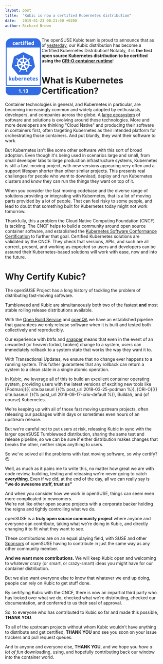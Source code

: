 ```yaml
---
layout: post
title:  "Kubic is now a certified Kubernetes distribution"
date:   2019-01-23 00:21:00 +0200
author: Richard Brown
---
```


<img src="/assets/images/certified-kubernetes-1.13-color.svg" alt="Certified Kubernetes" width="120" align="left" />

The openSUSE Kubic team is proud to announce that as of [yesterday](https://github.com/cncf/k8s-conformance/pull/445), our Kubic distribution has become a Certified Kubernetes Distribution! Notably, it is **the first open source Kubernetes distribution to be certified using the [CRI-O container runtime](https://cri-o.io/)**!

# What is Kubernetes Certification?

Container technologies in general, and Kubernetes in particular, are becoming increasingly common and widely adopted by enthusiasts, developers, and companies across the globe. A [large ecosystem](https://landscape.cncf.io/format=landscape) of software and solutions is evolving around these technologies. More and more developers are thinking "Cloud Native" and producing their software in containers first, often targeting Kubernetes as their intended platform for orchestrating those containers. And put bluntly, they want their software to work.

But Kubernetes isn't like some other software with this sort of broad adoption. Even though it's being used in scenarios large and small, from small developer labs to large production infrastructure systems, Kubernetes is still a fast-moving project, with new versions appearing very often and a support lifespan shorter than other similar projects. This presents real challenges for people who want to download, deploy and run Kubernetes clusters and _know_ they can run the things they want on top of it.

When you consider the fast moving codebase and the diverse range of solutions providing or integrating with Kubernetes, that is a lot of moving parts provided by a lot of people. That can feel risky to some people, and lead to doubt that something built for Kubernetes today might not work tomorrow.

Thankfully, this a problem the Cloud Native Computing Foundation (CNCF) is tackling. The CNCF helps to build a community around open source container software, and established the [Kubernetes Software Conformance Certification](https://www.cncf.io/certification/software-conformance/) to further that goal. Certified Kubernetes solutions are validated by the CNCF. They check that versions, APIs, and such are all correct, present, and working as expected so users and developers can be assured their Kubernetes-based solutions will work with ease, now and into the future.

# Why Certify Kubic?

The openSUSE Project has a long history of tackling the problem of distributing fast-moving software.

Tumbleweed and Kubic are simultaneously both two of the fastest **and** most stable rolling release distributions available.

With the [Open Build Service](https://openbuildservice.org) and [openQA](http://open.qa) we have an established pipeline that guarantees we only release software when it is built and tested both collectively and reproducibly.

Our experience with btrfs and [snapper](http://snapper.io) means that even in the event of an unwanted (or heaven forbid, broken) change to a system, users can immediately rollback to a system state that works the way they want it to.  

With Transactional Updates, we ensure that no change ever happens to a running system. This futher guarantees that any rollback can return a system to a clean state in a single atomic operation.

In [Kubic](https://kubic.opensuse.org), we leverage all of this to build an excellent container operating system, providing users with the latest versions of exciting new tools like [Podman]({{ site.baseurl }}{% post_url 2018-03-25-podman %}), [CRI-O]({{ site.baseurl }}{% post_url 2018-09-17-crio-default %}), Buildah, and (of course) Kubernetes.

We're keeping up with all of those fast moving upstream projects, often releasing our packages within days or sometimes even hours of an upstream release.  

But we're careful not to put users at risk, releasing Kubic in sync with the larger openSUSE Tumbleweed distribution, sharing the same test and release pipeline, so we can be sure if either distribution makes changes that breaks the other, neither ships anything to users.

So we've solved all the problems with fast moving software, so why certify? 😉

Well, as much as it pains me to write this, no matter how great we are with code review, building, testing and releasing we're never going to catch **everything**. Even if we did, at the end of the day, all we can really say is **"we do awesome stuff, trust us"**

And when you consider how we work in openSUSE, things can seem even more complicated to newcomers.  
We're not like other open source projects with a corporate backer holding the reigns and tightly controlling what we do.  

openSUSE is a **truly open source community project** where anyone and everyone can contribute, taking what we're doing in Kubic, and directly changing it to fit what they want to see.

These contributions are on an equal playing field, with SUSE and other [Sponsors](https://en.opensuse.org/Sponsors) of openSUSE having to contribute in just the same way as any other community member. 

**And we want more contributions.** We will keep Kubic open and welcoming to whatever crazy (or smart, or crazy-smart) ideas you might have for our container distribution.  

But we also want everyone else to know that whatever we end up doing, people can rely on Kubic to get stuff done.

By certifying Kubic with the CNCF, there is now an impartial third party who has looked over what we do, checked what we're distributing, checked our documentation, and conferred to us their seal of approval.

So, to everyone who has contributed to Kubic so far and made this possible, **THANK YOU**.

To all of the upstream projects without whom Kubic wouldn't have anything to distribute and get certified, **THANK YOU** and see you soon on your issue trackers and pull request queues.

And to anyone and everyone else, **THANK YOU**, and we hope you *have a lot of fun* downloading, using, and hopefully contributing back our window into the container world.

